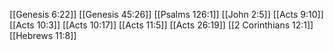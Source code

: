 [[Genesis 6:22]]
[[Genesis 45:26]]
[[Psalms 126:1]]
[[John 2:5]]
[[Acts 9:10]]
[[Acts 10:3]]
[[Acts 10:17]]
[[Acts 11:5]]
[[Acts 26:19]]
[[2 Corinthians 12:1]]
[[Hebrews 11:8]]
